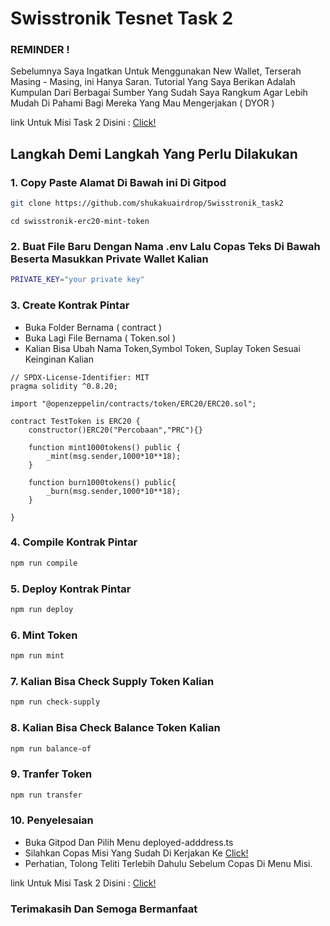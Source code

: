 # Swisstronik Tesnet Task 2

### REMINDER !

Sebelumnya Saya Ingatkan Untuk Menggunakan New Wallet, Terserah Masing - Masing, ini Hanya Saran.
Tutorial Yang Saya Berikan Adalah Kumpulan Dari Berbagai Sumber Yang Sudah Saya Rangkum Agar Lebih Mudah Di Pahami Bagi Mereka Yang Mau Mengerjakan ( DYOR )

link Untuk Misi Task 2 Disini : [Click!](https://www.swisstronik.com/testnet2/dashboard)

## Langkah Demi Langkah Yang Perlu Dilakukan

### 1. Copy Paste Alamat Di Bawah ini Di Gitpod

```bash
git clone https://github.com/shukakuairdrop/Swisstronik_task2
```

```
cd swisstronik-erc20-mint-token
```

### 2. Buat File Baru Dengan Nama .env Lalu Copas Teks Di Bawah Beserta Masukkan Private Wallet Kalian

```bash
PRIVATE_KEY="your private key"
```

### 3. Create Kontrak Pintar

- Buka Folder Bernama ( contract )
- Buka Lagi File Bernama ( Token.sol )
- Kalian Bisa Ubah Nama Token,Symbol Token, Suplay Token Sesuai Keinginan Kalian

```
// SPDX-License-Identifier: MIT
pragma solidity ^0.8.20;

import "@openzeppelin/contracts/token/ERC20/ERC20.sol";

contract TestToken is ERC20 {
    constructor()ERC20("Percobaan","PRC"){}

    function mint1000tokens() public {
        _mint(msg.sender,1000*10**18);
    }

    function burn1000tokens() public{
        _burn(msg.sender,1000*10**18);
    }

}
```

### 4. Compile Kontrak Pintar

```bash
npm run compile
```

### 5. Deploy Kontrak Pintar

```bash
npm run deploy
```

### 6. Mint Token

```bash
npm run mint
```

### 7. Kalian Bisa Check Supply Token Kalian

```bash
npm run check-supply
```

### 8. Kalian Bisa Check Balance Token Kalian

```bash
npm run balance-of
```

### 9. Tranfer Token

```bash
npm run transfer
```

### 10. Penyelesaian

- Buka Gitpod Dan Pilih Menu deployed-adddress.ts
- Silahkan Copas Misi Yang Sudah Di Kerjakan Ke [Click!](https://www.swisstronik.com/testnet2/dashboard)
- Perhatian, Tolong Teliti Terlebih Dahulu Sebelum Copas Di Menu Misi.

link Untuk Misi Task 2 Disini : [Click!](https://www.swisstronik.com/testnet2/dashboard)

### Terimakasih Dan Semoga Bermanfaat
